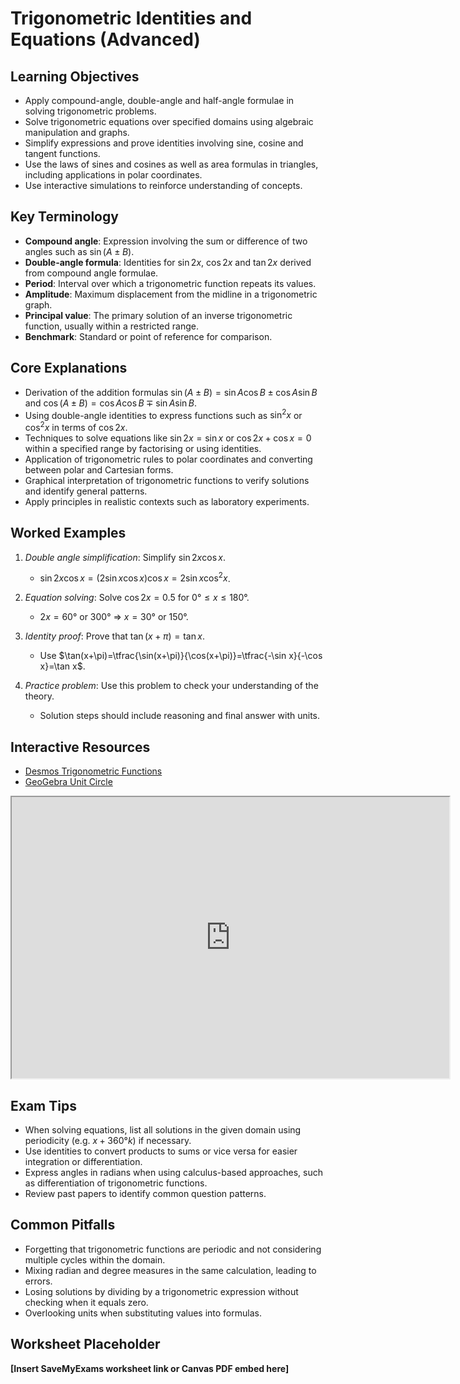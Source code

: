 # Trigonometric Identities and Equations (Advanced)

## Learning Objectives
- Apply compound-angle, double-angle and half-angle formulae in solving trigonometric problems.
- Solve trigonometric equations over specified domains using algebraic manipulation and graphs.
- Simplify expressions and prove identities involving sine, cosine and tangent functions.
- Use the laws of sines and cosines as well as area formulas in triangles, including applications in polar coordinates.
- Use interactive simulations to reinforce understanding of concepts.

## Key Terminology
- **Compound angle**: Expression involving the sum or difference of two angles such as $\sin(A\pm B)$.
- **Double-angle formula**: Identities for $\sin2x$, $\cos2x$ and $\tan2x$ derived from compound angle formulae.
- **Period**: Interval over which a trigonometric function repeats its values.
- **Amplitude**: Maximum displacement from the midline in a trigonometric graph.
- **Principal value**: The primary solution of an inverse trigonometric function, usually within a restricted range.
- **Benchmark**: Standard or point of reference for comparison.

## Core Explanations
- Derivation of the addition formulas $\sin(A\pm B)=\sin A\cos B\pm\cos A\sin B$ and $\cos(A\pm B)=\cos A\cos B\mp\sin A\sin B$.
- Using double-angle identities to express functions such as $\sin^2x$ or $\cos^2x$ in terms of $\cos2x$.
- Techniques to solve equations like $\sin 2x=\sin x$ or $\cos2x+\cos x=0$ within a specified range by factorising or using identities.
- Application of trigonometric rules to polar coordinates and converting between polar and Cartesian forms.
- Graphical interpretation of trigonometric functions to verify solutions and identify general patterns.
- Apply principles in realistic contexts such as laboratory experiments.

## Worked Examples
1. *Double angle simplification*: Simplify $\sin2x\cos x$.
   - $\sin2x\cos x=(2\sin x\cos x)\cos x=2\sin x\cos^2x$.
2. *Equation solving*: Solve $\cos2x=0.5$ for $0°\le x\le180°$.
   - $2x=60°$ or $300°$ ⇒ $x=30°$ or $150°$.
3. *Identity proof*: Prove that $\tan(x+\pi)=\tan x$.
   - Use $\tan(x+\pi)=\tfrac{\sin(x+\pi)}{\cos(x+\pi)}=\tfrac{-\sin x}{-\cos x}=\tan x$.

4. *Practice problem*: Use this problem to check your understanding of the theory.
   - Solution steps should include reasoning and final answer with units.
## Interactive Resources
- [Desmos Trigonometric Functions](https://www.desmos.com/calculator)
- [GeoGebra Unit Circle](https://www.geogebra.org/m/AwqYVcCh)
<iframe src="https://www.desmos.com/calculator/3opsvx3mdh?embed" width="700" height="450" title="Interactive simulation" loading="lazy"></iframe>

## Exam Tips
- When solving equations, list all solutions in the given domain using periodicity (e.g. $x+360°k$) if necessary.
- Use identities to convert products to sums or vice versa for easier integration or differentiation.
- Express angles in radians when using calculus-based approaches, such as differentiation of trigonometric functions.
- Review past papers to identify common question patterns.

## Common Pitfalls
- Forgetting that trigonometric functions are periodic and not considering multiple cycles within the domain.
- Mixing radian and degree measures in the same calculation, leading to errors.
- Losing solutions by dividing by a trigonometric expression without checking when it equals zero.
- Overlooking units when substituting values into formulas.

## Worksheet Placeholder
**[Insert SaveMyExams worksheet link or Canvas PDF embed here]**
